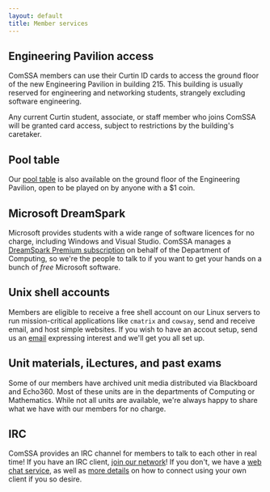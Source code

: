 ```yaml
---
layout: default
title: Member services
---
```


## Engineering Pavilion access

ComSSA members can use their Curtin ID cards to access the ground floor of the
new Engineering Pavilion in building 215. This building is usually reserved for
engineering and networking students, strangely excluding software engineering.

Any current Curtin student, associate, or staff member who joins ComSSA will be
granted card access, subject to restrictions by the building's caretaker.

## Pool table

Our [pool table][pool] is also available on the ground floor of the Engineering
Pavilion, open to be played on by anyone with a $1 coin.

[pool]: /services/pool/

## Microsoft DreamSpark

Microsoft provides students with a wide range of software licences for no
charge, including Windows and Visual Studio. ComSSA manages a [DreamSpark
Premium subscription][msdnaa] on behalf of the Department of Computing, so we're
the people to talk to if you want to get your hands on a bunch of *free*
Microsoft software.

[msdnaa]: /services/dreamspark/

## Unix shell accounts

Members are eligible to receive a free shell account on our Linux servers to
run mission-critical applications like <code>cmatrix</code> and
<code>cowsay</code>, send and receive email, and host simple websites. If you 
wish to have an accout setup, send us an [email][listemail] expressing interest 
and we'll get you all set up.

[listemail]: mailto:club@comssa.org.au

## Unit materials, iLectures, and past exams

Some of our members have archived unit media distributed via Blackboard and
Echo360. Most of these units are in the departments of Computing or Mathematics.
While not all units are available, we're always happy to share what we have with
our members for no charge.

## IRC

ComSSA provides an IRC channel for members to talk to each other in real time!
If you have an IRC client, [join our network][irc]! If you don't, we have a
[web chat service][webirc], as well as [more details][confirc] on how to connect
using your own client if you so desire.

[irc]: irc://irc.comssa.org.au/comssa
[webirc]: https://irc.comssa.org.au/
[confirc]: /services/irc/
